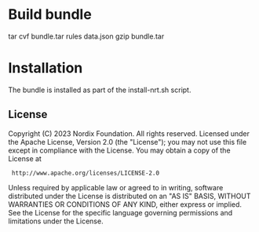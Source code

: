 


# Build bundle

tar cvf bundle.tar rules data.json
gzip bundle.tar

# Installation

The bundle is installed as part of the install-nrt.sh script.


## License

Copyright (C) 2023 Nordix Foundation. All rights reserved.
Licensed under the Apache License, Version 2.0 (the "License");
you may not use this file except in compliance with the License.
You may obtain a copy of the License at

     http://www.apache.org/licenses/LICENSE-2.0

Unless required by applicable law or agreed to in writing, software
distributed under the License is distributed on an "AS IS" BASIS,
WITHOUT WARRANTIES OR CONDITIONS OF ANY KIND, either express or implied.
See the License for the specific language governing permissions and
limitations under the License.